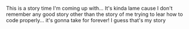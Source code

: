 This is a story time I'm coming up with...
It's kinda lame cause I don't remember any good story other than the story of me trying to lear
how to code properly... it's gonna take for forever!
I guess that's my story